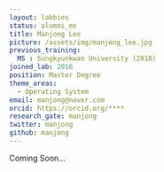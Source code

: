 ```yaml
---
layout: labbies
status: alumni_ms
title: Manjong Lee
picture: /assets/img/manjong_lee.jpg
previous_training:
  MS : Sungkyunkwan University (2018)
joined_lab: 2016
position: Master Degree
theme_areas:
  - Operating System
email: manjong@naver.com
orcid: https://orcid.org/****
research_gate: manjong
twitter: manjong
github: manjong
---
```


Coming Soon...
